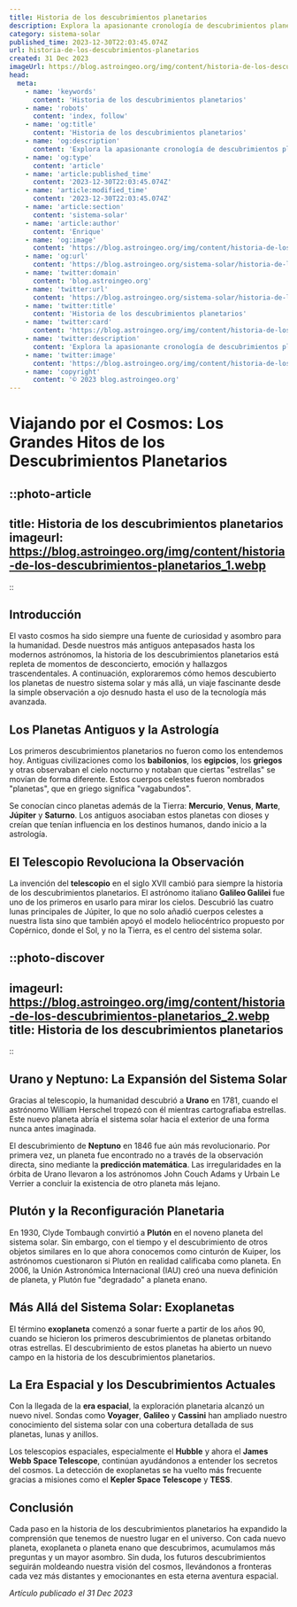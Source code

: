 ```yaml
---
title: Historia de los descubrimientos planetarios
description: Explora la apasionante cronología de descubrimientos planetarios que remodelaron nuestro cosmos y la astronomía desde la antigüedad hasta hoy.
category: sistema-solar
published_time: 2023-12-30T22:03:45.074Z
url: historia-de-los-descubrimientos-planetarios
created: 31 Dec 2023
imageUrl: https://blog.astroingeo.org/img/content/historia-de-los-descubrimientos-planetarios_1.webp
head:
  meta:
    - name: 'keywords'
      content: 'Historia de los descubrimientos planetarios'
    - name: 'robots'
      content: 'index, follow'
    - name: 'og:title'
      content: 'Historia de los descubrimientos planetarios'
    - name: 'og:description'
      content: 'Explora la apasionante cronología de descubrimientos planetarios que remodelaron nuestro cosmos y la astronomía desde la antigüedad hasta hoy.'
    - name: 'og:type'
      content: 'article'
    - name: 'article:published_time'
      content: '2023-12-30T22:03:45.074Z'
    - name: 'article:modified_time'
      content: '2023-12-30T22:03:45.074Z'
    - name: 'article:section'
      content: 'sistema-solar'
    - name: 'article:author'
      content: 'Enrique'
    - name: 'og:image'
      content: 'https://blog.astroingeo.org/img/content/historia-de-los-descubrimientos-planetarios_1.webp'
    - name: 'og:url'
      content: 'https://blog.astroingeo.org/sistema-solar/historia-de-los-descubrimientos-planetarios'
    - name: 'twitter:domain'
      content: 'blog.astroingeo.org'
    - name: 'twitter:url'
      content: 'https://blog.astroingeo.org/sistema-solar/historia-de-los-descubrimientos-planetarios'
    - name: 'twitter:title'
      content: 'Historia de los descubrimientos planetarios'
    - name: 'twitter:card'
      content: 'https://blog.astroingeo.org/img/content/historia-de-los-descubrimientos-planetarios_1.webp'
    - name: 'twitter:description'
      content: 'Explora la apasionante cronología de descubrimientos planetarios que remodelaron nuestro cosmos y la astronomía desde la antigüedad hasta hoy.'
    - name: 'twitter:image'
      content: 'https://blog.astroingeo.org/img/content/historia-de-los-descubrimientos-planetarios_1.webp'
    - name: 'copyright'
      content: '© 2023 blog.astroingeo.org'
---
```

# Viajando por el Cosmos: Los Grandes Hitos de los Descubrimientos Planetarios

::photo-article
---
title: Historia de los descubrimientos planetarios
imageurl: https://blog.astroingeo.org/img/content/historia-de-los-descubrimientos-planetarios_1.webp
---
::

## Introducción
El vasto cosmos ha sido siempre una fuente de curiosidad y asombro para la humanidad. Desde nuestros más antiguos antepasados hasta los modernos astrónomos, la historia de los descubrimientos planetarios está repleta de momentos de desconcierto, emoción y hallazgos trascendentales. A continuación, exploraremos cómo hemos descubierto los planetas de nuestro sistema solar y más allá, un viaje fascinante desde la simple observación a ojo desnudo hasta el uso de la tecnología más avanzada.

## Los Planetas Antiguos y la Astrología
Los primeros descubrimientos planetarios no fueron como los entendemos hoy. Antiguas civilizaciones como los **babilonios**, los **egipcios**, los **griegos** y otras observaban el cielo nocturno y notaban que ciertas "estrellas" se movían de forma diferente. Estos cuerpos celestes fueron nombrados "planetas", que en griego significa "vagabundos". 

Se conocían cinco planetas además de la Tierra: **Mercurio**, **Venus**, **Marte**, **Júpiter** y **Saturno**. Los antiguos asociaban estos planetas con dioses y creían que tenían influencia en los destinos humanos, dando inicio a la astrología.

## El Telescopio Revoluciona la Observación
La invención del **telescopio** en el siglo XVII cambió para siempre la historia de los descubrimientos planetarios. El astrónomo italiano **Galileo Galilei** fue uno de los primeros en usarlo para mirar los cielos. Descubrió las cuatro lunas principales de Júpiter, lo que no solo añadió cuerpos celestes a nuestra lista sino que también apoyó el modelo heliocéntrico propuesto por Copérnico, donde el Sol, y no la Tierra, es el centro del sistema solar.


::photo-discover
---
imageurl: https://blog.astroingeo.org/img/content/historia-de-los-descubrimientos-planetarios_2.webp
title: Historia de los descubrimientos planetarios
---
::

## Urano y Neptuno: La Expansión del Sistema Solar
Gracias al telescopio, la humanidad descubrió a **Urano** en 1781, cuando el astrónomo William Herschel tropezó con él mientras cartografiaba estrellas. Este nuevo planeta abría el sistema solar hacia el exterior de una forma nunca antes imaginada.

El descubrimiento de **Neptuno** en 1846 fue aún más revolucionario. Por primera vez, un planeta fue encontrado no a través de la observación directa, sino mediante la **predicción matemática**. Las irregularidades en la órbita de Urano llevaron a los astrónomos John Couch Adams y Urbain Le Verrier a concluir la existencia de otro planeta más lejano.

## Plutón y la Reconfiguración Planetaria
En 1930, Clyde Tombaugh convirtió a **Plutón** en el noveno planeta del sistema solar. Sin embargo, con el tiempo y el descubrimiento de otros objetos similares en lo que ahora conocemos como cinturón de Kuiper, los astrónomos cuestionaron si Plutón en realidad calificaba como planeta. En 2006, la Unión Astronómica Internacional (IAU) creó una nueva definición de planeta, y Plutón fue "degradado" a planeta enano.

## Más Allá del Sistema Solar: Exoplanetas
El término **exoplaneta** comenzó a sonar fuerte a partir de los años 90, cuando se hicieron los primeros descubrimientos de planetas orbitando otras estrellas. El descubrimiento de estos planetas ha abierto un nuevo campo en la historia de los descubrimientos planetarios.

## La Era Espacial y los Descubrimientos Actuales
Con la llegada de la **era espacial**, la exploración planetaria alcanzó un nuevo nivel. Sondas como **Voyager**, **Galileo** y **Cassini** han ampliado nuestro conocimiento del sistema solar con una cobertura detallada de sus planetas, lunas y anillos.

Los telescopios espaciales, especialmente el **Hubble** y ahora el **James Webb Space Telescope**, continúan ayudándonos a entender los secretos del cosmos. La detección de exoplanetas se ha vuelto más frecuente gracias a misiones como el **Kepler Space Telescope** y **TESS**.

## Conclusión
Cada paso en la historia de los descubrimientos planetarios ha expandido la comprensión que tenemos de nuestro lugar en el universo. Con cada nuevo planeta, exoplaneta o planeta enano que descubrimos, acumulamos más preguntas y un mayor asombro. Sin duda, los futuros descubrimientos seguirán moldeando nuestra visión del cosmos, llevándonos a fronteras cada vez más distantes y emocionantes en esta eterna aventura espacial.

_Artículo publicado el 31 Dec 2023_